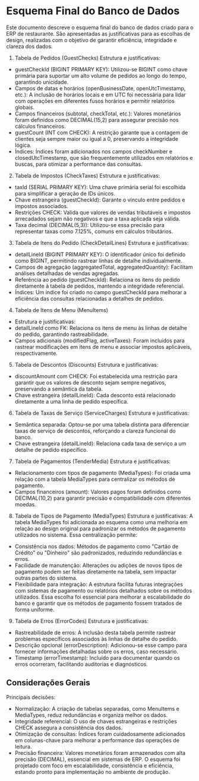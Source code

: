# Esquema Final do Banco de Dados 
Este documento descreve o esquema final do banco de dados criado para o ERP de restaurante. São apresentadas as justificativas para as escolhas de design, realizadas com o objetivo de garantir eficiência, integridade e clareza dos dados.

1. Tabela de Pedidos (GuestChecks)
Estrutura e justificativas:
- guestCheckId (BIGINT PRIMARY KEY): Utilizou-se BIGINT como chave primária para suportar um alto volume de pedidos ao longo do tempo, garantindo unicidade.
- Campos de datas e horários (openBusinessDate, openUtcTimestamp, etc.): A inclusão de horários locais e em UTC foi necessária para lidar com operações em diferentes fusos horários e permitir relatórios globais.
- Campos financeiros (subtotal, checkTotal, etc.): Valores monetários foram definidos como DECIMAL(15,2) para assegurar precisão nos cálculos financeiros.
- guestCount (INT com CHECK): A restrição garante que a contagem de clientes seja sempre maior ou igual a 0, preservando a integridade lógica.
- Índices: Índices foram adicionados nos campos checkNumber e closedUtcTimestamp, que são frequentemente utilizados em relatórios e buscas, para otimizar a performance das consultas.

2. Tabela de Impostos (CheckTaxes)
Estrutura e justificativas:
- taxId (SERIAL PRIMARY KEY): Uma chave primária serial foi escolhida para simplificar a geração de IDs únicos.
- Chave estrangeira (guestCheckId): Garante o vínculo entre pedidos e impostos associados.
- Restrições CHECK: Valida que valores de vendas tributáveis e impostos arrecadados sejam não negativos e que a taxa aplicada seja válida.
- Taxa decimal (DECIMAL(5,3)): Utilizou-se essa precisão para representar taxas como 7.125%, comuns em cálculos tributários.

3. Tabela de Itens do Pedido (CheckDetailLines)
Estrutura e justificativas:
- detailLineId (BIGINT PRIMARY KEY): O identificador único foi definido como BIGINT, permitindo rastrear linhas de detalhe individualmente.
- Campos de agregação (aggregatedTotal, aggregatedQuantity): Facilitam análises detalhadas de vendas agregadas.
- Referência ao pedido (guestCheckId): Relaciona os itens do pedido diretamente à tabela de pedidos, mantendo a integridade referencial.
- Índices: Um índice foi criado no campo guestCheckId para melhorar a eficiência das consultas relacionadas a detalhes de pedidos.

4. Tabela de Itens de Menu (MenuItems)
- Estrutura e justificativas:
- detailLineId como FK: Relaciona os itens de menu às linhas de detalhe do pedido, garantindo rastreabilidade.
- Campos adicionais (modifiedFlag, activeTaxes): Foram incluídos para rastrear modificações em itens de menu e associar impostos aplicáveis, respectivamente.

5. Tabela de Descontos (Discounts)
Estrutura e justificativas:
- discountAmount com CHECK: Foi estabelecida uma restrição para garantir que os valores de desconto sejam sempre negativos, preservando a semântica da tabela.
- Chave estrangeira (detailLineId): Cada desconto está relacionado diretamente a uma linha de pedido específica.

6. Tabela de Taxas de Serviço (ServiceCharges)
Estrutura e justificativas:
- Semântica separada: Optou-se por uma tabela distinta para diferenciar taxas de serviço de descontos, reforçando a clareza funcional do banco.
- Chave estrangeira (detailLineId): Relaciona cada taxa de serviço a um detalhe de pedido específico.

7. Tabela de Pagamentos (TenderMedia)
Estrutura e justificativas:
- Relacionamento com tipos de pagamento (MediaTypes): Foi criada uma relação com a tabela MediaTypes para centralizar os métodos de pagamento.
- Campos financeiros (amount): Valores pagos foram definidos como DECIMAL(10,2) para garantir precisão e compatibilidade com diferentes moedas.

8. Tabela de Tipos de Pagamento (MediaTypes)
Estrutura e justificativas:
A tabela MediaTypes foi adicionada ao esquema como uma melhoria em relação ao design original para padronizar os métodos de pagamento utilizados no sistema. Essa centralização permite:
- Consistência nos dados: Métodos de pagamento como "Cartão de Crédito" ou "Dinheiro" são padronizados, reduzindo redundâncias e erros.
- Facilidade de manutenção: Alterações ou adições de novos tipos de pagamento podem ser feitas diretamente na tabela, sem impactar outras partes do sistema.
- Flexibilidade para integração: A estrutura facilita futuras integrações com sistemas de pagamento ou relatórios detalhados sobre os métodos utilizados.
Essa escolha foi essencial para melhorar a escalabilidade do banco e garantir que os métodos de pagamento fossem tratados de forma uniforme.

9. Tabela de Erros (ErrorCodes)
Estrutura e justificativas:
- Rastreabilidade de erros: A inclusão desta tabela permite rastrear problemas específicos associados às linhas de detalhe do pedido.
- Descrição opcional (errorDescription): Adicionou-se esse campo para fornecer informações detalhadas sobre os erros, caso necessário.
- Timestamp (errorTimestamp): Incluído para documentar quando os erros ocorreram, facilitando auditorias e diagnósticos.

## Considerações Gerais
Principais decisões:
- Normalização: A criação de tabelas separadas, como MenuItems e MediaTypes, reduz redundâncias e organiza melhor os dados.
- Integridade referencial: O uso de chaves estrangeiras e restrições CHECK assegura a consistência dos dados.
- Otimização de consultas: Índices foram cuidadosamente adicionados em colunas-chave para melhorar a performance das operações de leitura.
- Precisão financeira: Valores monetários foram armazenados com alta precisão (DECIMAL), essencial em sistemas de ERP.
O esquema foi projetado com foco em escalabilidade, consistência e eficiência, estando pronto para implementação no ambiente de produção.


